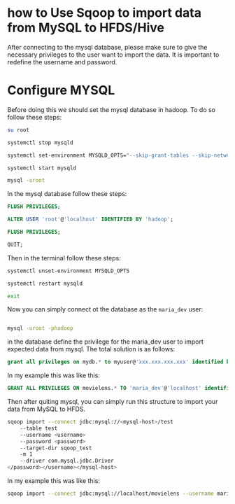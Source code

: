 # how to Use Sqoop to import data from MySQL to HFDS/Hive


After connecting to the mysql database, please make sure to give the necessary privileges to the user
want to import the data. It is important to redefine the username and password.
 
# Configure MYSQL
Before doing this we should set the mysql database in hadoop. To do so follow these steps:
```bash
su root

systemctl stop mysqld

systemctl set-environment MYSQLD_OPTS="--skip-grant-tables --skip-networking"

systemctl start mysqld

mysql -uroot
```
In the mysql database follow these steps:
```sql
FLUSH PRIVILEGES;

ALTER USER 'root'@'localhost' IDENTIFIED BY 'hadoop';

FLUSH PRIVILEGES;

QUIT;
```
Then in the terminal follow these steps:
```bash
systemctl unset-environment MYSQLD_OPTS

systemctl restart mysqld

exit
```
Now you can simply connect ot the database as the ```maria_dev``` user:
```bash

mysql -uroot -phadoop
```
in the database define the privilege for the maria_dev user to import expected data from mysql.
The total solution is as follows:
```sql
grant all privileges on mydb.* to myuser@'xxx.xxx.xxx.xxx' identified by 'mypassword';
```
In my example this was like this:
```sql
GRANT ALL PRIVILEGES ON movielens.* TO 'maria_dev'@'localhost' identified by 'maria_dev';
```

Then after quiting mysql, you can simply run this structure to import your data from MySQL to HFDS.
```bash
sqoop import --connect jdbc:mysql://<mysql-host>/test 
    --table test 
    --username <username> 
    --password <password> 
    --target-dir sqoop_test 
    -m 1 
    --driver com.mysql.jdbc.Driver
</password></username></mysql-host>
```

In my example this was like this:
```bash
sqoop import --connect jdbc:mysql://localhost/movielens --username maria_dev -password maria_dev --driver com.mysql.jdbc.Driver --table movies -m 1
```
